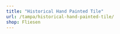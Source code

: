 ```yaml
---
title: "Historical Hand Painted Tile"
url: /tampa/historical-hand-painted-tile/
shop: Fliesen
---
```

